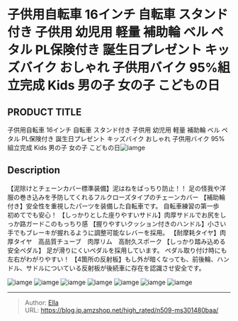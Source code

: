 # 子供用自転車 16インチ 自転車 スタンド付き 子供用 幼児用 軽量 補助輪 ベル ペタル PL保険付き 誕生日プレゼント キッズバイク おしゃれ 子供用バイク 95%組立完成 Kids 男の子 女の子 こどもの日


## PRODUCT TITLE 

子供用自転車 16インチ 自転車 スタンド付き 子供用 幼児用 軽量 補助輪 ベル ペタル PL保険付き 誕生日プレゼント キッズバイク おしゃれ 子供用バイク 95%組立完成 Kids 男の子 女の子 こどもの日![iamge](https://b2bfiles1.gigab2b.cn/image/wkseller/305/20230316_cfe30682412c5f5ae71b0e750db256f1.jpg)

## Description

【泥除けとチェーンカバー標準装備】泥はねをばっちり防止！！ 足の怪我や洋服の巻き込みを予防してくれるフルクローズタイプのチェーンカバー
【補助輪付き】安全性を重視したパーツを装備した自転車です。    自転車練習の第一歩　初めてでも安心！
【しっかりとした座りやすいサドル】肉厚サドルでお尻をしっか路ガードこのもっちり感
【握りやすいクッション付きのハンドル】小さい手でもブレーキが握れるように調整可能なレバーを採用。
【耐摩耗タイヤ】肉厚タイヤ　高品質チューブ　肉厚リム　高耐久スポーク
【しっかり踏み込める安全ペダル】 足が滑りにくいペダルを採用しています。 ペダル取り付け時にも左右がわがりやすい！
【4箇所の反射板】もし外が暗くなっても、前後輪、ハンドル、サドルについている反射板が後続車に存在を認識させ安全です。



![iamge](https://b2bfiles1.gigab2b.cn/image/wkseller/305/20230316_bef70f1951d211eb7371e42e9ab9d18c.jpg)
![iamge](https://b2bfiles1.gigab2b.cn/image/wkseller/305/20230316_d0d454aa27d4d9731f08ec170ff52610.jpg)
![iamge](https://b2bfiles1.gigab2b.cn/image/wkseller/305/20230316_f0352ce7191969291fdeb61b513f4d7c.jpg)
![iamge](https://b2bfiles1.gigab2b.cn/image/wkseller/305/20230316_d657ffb1fc5485f4224c97236e51d0fe.jpg)
![iamge](https://b2bfiles1.gigab2b.cn/image/wkseller/305/20230316_3a5f3da43934871d8e51075745c7af56.jpg)
![iamge](https://b2bfiles1.gigab2b.cn/image/wkseller/305/20230316_09254cc6852c637d92dc477858986e86.jpg)
![iamge](https://b2bfiles1.gigab2b.cn/image/wkseller/305/20230316_962243b17782c6e6ff742c8686fd9599.jpg)


---

> Author: [Ella](https://blog.jp.amzshop.net/)  
> URL: https://blog.jp.amzshop.net/high_rated/n509-ms301480baa/  

